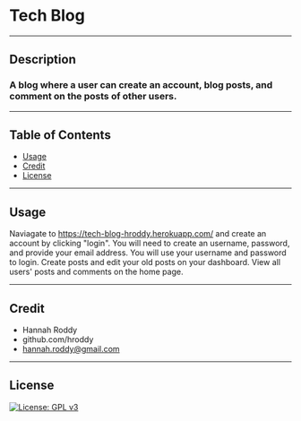 # Tech Blog

  ----
## Description
### A blog where a user can create an account, blog posts, and comment on the posts of other users.

----

## Table of Contents

  *  [Usage](#usage)
  *  [Credit](#credit)
  *  [License](#license)


----

## Usage
Naviagate to https://tech-blog-hroddy.herokuapp.com/ and create an account by clicking "login". You will need to create an username, password, and provide your email address. You will use your username and password to login. Create posts and edit your old posts on your dashboard. View all users' posts and comments on the home page.

----

## Credit
*  Hannah Roddy
*  github.com/hroddy
*  hannah.roddy@gmail.com


----

## License
[![License: GPL v3](https://img.shields.io/badge/License-GPLv3-blue.svg)](https://www.gnu.org/licenses/gpl-3.0)
